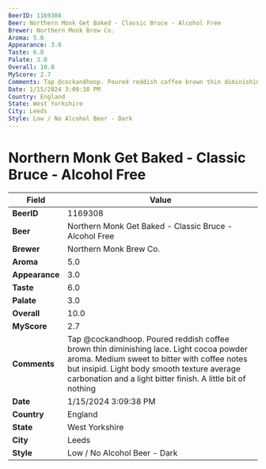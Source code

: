 ```yaml
---
BeerID: 1169308
Beer: Northern Monk Get Baked - Classic Bruce - Alcohol Free
Brewer: Northern Monk Brew Co.
Aroma: 5.0
Appearance: 3.0
Taste: 6.0
Palate: 3.0
Overall: 10.0
MyScore: 2.7
Comments: Tap @cockandhoop. Poured reddish coffee brown thin diminishing lace. Light cocoa powder aroma. Medium sweet to bitter with coffee notes but insipid. Light body smooth texture average carbonation and a light bitter finish. A little bit of nothing
Date: 1/15/2024 3:09:38 PM
Country: England
State: West Yorkshire
City: Leeds
Style: Low / No Alcohol Beer - Dark
---
```


# Northern Monk Get Baked - Classic Bruce - Alcohol Free

| Field         | Value |
|---------------|-------|
| **BeerID** | 1169308 |
| **Beer** | Northern Monk Get Baked - Classic Bruce - Alcohol Free |
| **Brewer** | Northern Monk Brew Co. |
| **Aroma** | 5.0 |
| **Appearance** | 3.0 |
| **Taste** | 6.0 |
| **Palate** | 3.0 |
| **Overall** | 10.0 |
| **MyScore** | 2.7 |
| **Comments** | Tap @cockandhoop. Poured reddish coffee brown thin diminishing lace. Light cocoa powder aroma. Medium sweet to bitter with coffee notes but insipid. Light body smooth texture average carbonation and a light bitter finish. A little bit of nothing  |
| **Date** | 1/15/2024 3:09:38 PM |
| **Country** | England |
| **State** | West Yorkshire |
| **City** | Leeds |
| **Style** | Low / No Alcohol Beer - Dark |
